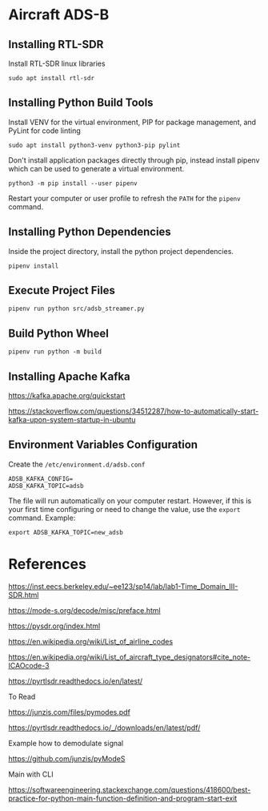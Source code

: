 # Aircraft ADS-B

## Installing RTL-SDR

Install RTL-SDR linux libraries

```
sudo apt install rtl-sdr
```

## Installing Python Build Tools

Install VENV for the virtual environment, PIP for package management, and PyLint for code linting

```
sudo apt install python3-venv python3-pip pylint
```

Don't install application packages directly through pip, instead install pipenv which can be used to generate a virtual environment.

```
python3 -m pip install --user pipenv
```

Restart your computer or user profile to refresh the `PATH` for the `pipenv` command.

## Installing Python Dependencies

Inside the project directory, install the python project dependencies.

```
pipenv install
```

## Execute Project Files

```
pipenv run python src/adsb_streamer.py
```

## Build Python Wheel

```
pipenv run python -m build
```

## Installing Apache Kafka

https://kafka.apache.org/quickstart

https://stackoverflow.com/questions/34512287/how-to-automatically-start-kafka-upon-system-startup-in-ubuntu


## Environment Variables Configuration

Create the `/etc/environment.d/adsb.conf`

```
ADSB_KAFKA_CONFIG=
ADSB_KAFKA_TOPIC=adsb
```

The file will run automatically on your computer restart. However, if this is your first time configuring or need to change the value, use the `export` command. Example:

```
export ADSB_KAFKA_TOPIC=new_adsb
```

# References

https://inst.eecs.berkeley.edu/~ee123/sp14/lab/lab1-Time_Domain_III-SDR.html

https://mode-s.org/decode/misc/preface.html

https://pysdr.org/index.html

https://en.wikipedia.org/wiki/List_of_airline_codes

https://en.wikipedia.org/wiki/List_of_aircraft_type_designators#cite_note-ICAOcode-3

https://pyrtlsdr.readthedocs.io/en/latest/


To Read

https://junzis.com/files/pymodes.pdf

https://pyrtlsdr.readthedocs.io/_/downloads/en/latest/pdf/


Example how to demodulate signal

https://github.com/junzis/pyModeS


Main with CLI

https://softwareengineering.stackexchange.com/questions/418600/best-practice-for-python-main-function-definition-and-program-start-exit

